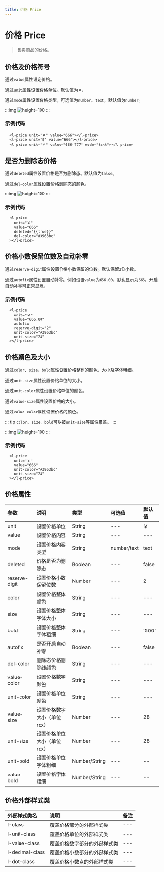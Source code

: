 ```yaml
---
title: 价格 Price
---
```


# <H2Icon /> 价格 Price

> 售卖商品的价格。

## 价格及价格符号

通过`value`属性设定价格。

通过`unit`属性设置价格单位。默认值为`￥`。

通过`mode`属性设置价格类型，可选值为`number`、`text`，默认值为`number`。

:::img
![height=100](/screenshots/price/1.jpg)
:::

### 示例代码

```wxml
  <l-price unit="￥" value="666"></l-price>
  <l-price unit="$" value="666"></l-price>
  <l-price unit="￥" value="666~777" mode="text"></l-price>
```

## 是否为删除态价格

通过`deleted`属性设置价格是否为删除态。默认值为`false`。

通过`del-color`属性设置价格删除态的颜色。

:::img
![height=100](/screenshots/price/2.png)
:::

### 示例代码

```wxml
  <l-price 
    unit="￥"
    value="666"
    deleted="{{true}}"
    del-color="#3963bc"
  ></l-price>
```

## 价格小数保留位数及自动补零

通过`reserve-digit`属性设置价格小数保留的位数。默认保留`2`位小数。

通过`autofix`属性设置自动补零。例如设置`value`为`666.00`，默认显示为`666`，开启自动补零可正常显示。

### 示例代码

```wxml
  <l-price 
    unit="￥"
    value="666.00"
    autofix
    reserve-digit="2"
    unit-color="#3963bc"
    unit-size="28"
  ></l-price>
```

## 价格颜色及大小

通过`color`、`size`、`bold`属性设置价格整体的颜色、大小及字体粗细。

通过`unit-size`属性设置价格单位的大小。

通过`unit-color`属性设置价格单位的颜色。

通过`value-size`属性设置价格的大小。

通过`value-color`属性设置价格的颜色。

::: tip
`color`、`size`、`bold`可以被`unit-size`等属性覆盖。
:::

:::img
![height=100](/screenshots/price/3.jpg)
:::

### 示例代码

```wxml
  <l-price 
    unit="￥"
    value="666"
    unit-color="#3963bc"
    unit-size="28"
  ></l-price>
```

## 价格属性

| 参数          | 说明                        | 类型          | 可选值      | 默认值 |
| :------------ | :-------------------------- | :------------ | :---------- | :----- |
| unit          | 设置价格单位                | String        | ---         | ￥      |
| value         | 设置价格内容                | String        | ---         | ---    |
| mode          | 设置价格内容类型            | String        | number/text | text   |
| deleted       | 价格是否为删除态            | Boolean       | ---         | false  |
| reserve-digit | 设置价格小数保留位数        | Number        | ---         | 2      |
| color         | 设置价格整体颜色            | String        | ---         | ---    |
| size          | 设置价格整体字体大小        | String        | ---         | ---    |
| bold          | 设置价格整体字体粗细        | String        | ---         | ’500‘  |
| autofix       | 是否开启自动补零            | Boolean       | ---         | false  |
| del-color     | 删除态价格删除线颜色        | String        | ---         | ---    |
| value-color   | 设置价格数字颜色            | String        | ---         | ---    |
| unit-color    | 设置价格单位颜色            | String        | ---         | ---    |
| value-size    | 设置价格数字大小（单位rpx） | Number        | ---         | 28     |
| unit-size     | 设置价格单位大小（单位rpx） | Number        | ---         | 28     |
| unit-bold     | 设置价格单位字体粗细        | Number/String | ---         | --     |
| value-bold    | 设置价格字体粗细            | Number/String | ---         | --     |

## 价格外部样式类

| 外部样式类名    | 说明                         | 备注 |
| :-------------- | :--------------------------- | :--- |
| l-class         | 覆盖价格部分的外部样式类     | ---  |
| l-unit-class    | 覆盖价格单位的外部样式类     | ---  |
| l-value-class   | 覆盖价格数字部分的外部样式类 | ---  |
| l-decimal-class | 覆盖价格小数部分的外部样式类 | ---  |
| l-dot-class     | 覆盖价格小数点的外部样式类   | ---  |

<RightMenu />